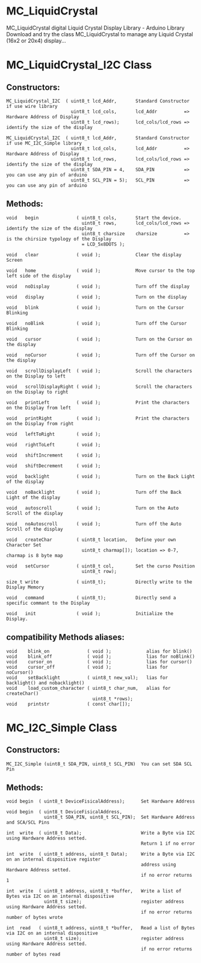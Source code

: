 # MC_LiquidCrystal
  MC_LiquidCrystal digital Liquid Crystal Display Library - Arduino Library
  Download and try the class MC_LiquidCrystal to manage any Liquid Crystal (16x2 or 20x4) display...

# MC_LiquidCrystal_I2C Class
##   Constructors:
    MC_LiquidCrystal_I2C  ( uint8_t lcd_Addr,       Standard Constructor if use wire library 
                            uint8_t lcd_cols,       lcd_Addr          => Hardware Address of Display 
                            uint8_t lcd_rows);      lcd_cols/lcd_rows => identify the size of the display 
                                                    
    MC_LiquidCrystal_I2C  ( uint8_t lcd_Addr,       Standard Constructor if use MC_I2C_Simple library
                            uint8_t lcd_cols,       lcd_Addr          => Hardware Address of Display 
                            uint8_t lcd_rows,       lcd_cols/lcd_rows => identify the size of the display
                            uint8_t SDA_PIN = 4,    SDA_PIN           => you can use any pin of arduino
                            uint8_t SCL_PIN = 5);   SCL_PIN           => you can use any pin of arduino
                                                    
##   Methods:                                       
    void   begin              ( uint8_t cols,       Start the device.
                                uint8_t rows,       lcd_cols/lcd_rows => identify the size of the display
                                uint8_t charsize    charsize          => is the chirsize typology of the Display
                                = LCD_5x8DOTS );    
                                                    
    void   clear              ( void );             Clear the display Screen
                                                    
    void   home               ( void );             Move cursor to the top left side of the display 
                                                    
    void   noDisplay          ( void );             Turn off the display
                                                    
    void   display            ( void );             Turn on the display
                                                    
    void   blink              ( void );             Turn on the Cursor Blinking
                                                    
    void   noBlink            ( void );             Turn off the Cursor Blinking
                                                    
    void   cursor             ( void );             Turn on the Cursor on the display
                                                    
    void   noCursor           ( void );             Turn off the Cursor on the display
                                                    
    void   scrollDisplayLeft  ( void );             Scroll the characters on the Display to left
                                                    
    void   scrollDisplayRight ( void );             Scroll the characters on the Display to right
    
    void   printLeft          ( void );             Print the characters on the Display from left
    
    void   printRight         ( void );             Print the characters on the Display from right
    
    void   leftToRight        ( void );             
    
    void   rightToLeft        ( void );
    
    void   shiftIncrement     ( void );
    
    void   shiftDecrement     ( void );
    
    void   backlight          ( void );             Turn on the Back Light of the display

    void   noBacklight        ( void );             Turn off the Back Light of the display
    
    void   autoscroll         ( void );             Turn on the Auto Scroll of the display
    
    void   noAutoscroll       ( void );             Turn off the Auto Scroll of the display
    
    void   createChar         ( uint8_t location,   Define your own Character Set
                                uint8_t charmap[]); location => 0-7, charmap is 8 byte map
                                
    void   setCursor          ( uint8_t col,        Set the curso Position
                                uint8_t row);        
                                
    size_t write              ( uint8_t);           Directly write to the Display Memory

    void   command            ( uint8_t);           Directly send a specific commant to the Display
    
    void   init               ( void );             Initialize the Display. 

##   compatibility Methods aliases:
    void    blink_on              ( void );             alias for blink()
    void    blink_off             ( void );             lias for noBlink()
    void    cursor_on             ( void );             lias for cursor()
    void    cursor_off            ( void );             lias for noCursor()
    void    setBacklight          ( uint8_t new_val);   lias for backlight() and nobacklight()
    void    load_custom_character ( uint8_t char_num,   alias for createChar()
                                    uint8_t *rows);	      
    void    printstr              ( const char[]);


    
# MC_I2C_Simple Class
##   Constructors:
    MC_I2C_Simple (uint8_t SDA_PIN, uint8_t SCL_PIN)  You can set SDA SCL Pin 

##   Methods:
    void begin  ( uint8_t DeviceFisicalAddress);      Set Hardware Address
    
    void begin  ( uint8_t DeviceFisicalAddress, 
                  uint8_t SDA_PIN, uint8_t SCL_PIN);  Set Hardware Address and SCA/SCL Pins
                  
    int  write  ( uint8_t Data);                      Write a Byte via I2C using Hardware Address setted.
                                                      Return 1 if no error
                                                                      
    int  write  ( uint8_t address, uint8_t Data);     Write a Byte via I2C on an internal dispositive register  
                                                      address using Hardware Address setted.
                                                      if no error returns 1 
                                                                      
    int  write  ( uint8_t address, uint8_t *buffer,   Write a list of Bytes via I2C on an internal dispositive
                  uint8_t size);                      register address using Hardware Address setted. 
                                                      if no error returns number of bytes wrote 
                                                      
    int  read   ( uint8_t address, uint8_t *buffer,   Read a list of Bytes via I2C on an internal dispositive
                  uint8_t size);                      register address using Hardware Address setted.  
                                                      if no error returns number of bytes read

                                                      